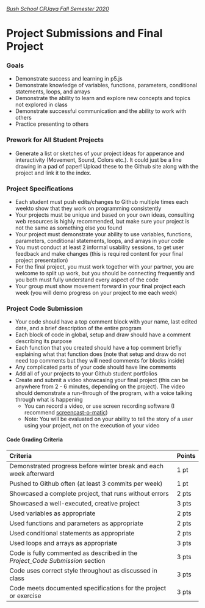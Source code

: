 [_Bush School CPJava Fall Semester 2020_](https://chandrunarayan.github.io/cpjava/)
# Project Submissions and Final Project

### Goals
* Demonstrate success and learning in p5.js
* Demonstrate knowledge of variables, functions, parameters, conditional statements, loops, and arrays
* Demonstrate the ability to learn and explore new concepts and topics not explored in class
* Demonstrate successful communication and the ability to work with others
* Practice presenting to others

### Prework for All Student Projects
* Generate a list or sketches of your project ideas for apperance and interactivity (Movement, Sound, Colors etc.). It could just be a line drawing in a pad of paper! Upload these to the Github site along with the project and link it to the index.

### Project Specifications

* Each student must push edits/changes to Github multiple times each weekto show that they work on programming consistently
* Your projects must be unique and based on your own ideas, consulting web resources is highly recommended, but make sure your project is not the same as something else you found
* Your project must demonstrate your ability to use variables, functions, parameters, conditional statements, loops, and arrays in your code
* You must conduct at least 2 informal usability sessions, to get user feedback and make changes (this is required content for your final project presentation)
* For the final project, you must work together with your partner, you are welcome to split up work, but you should be connecting frequently and you both must fully understand every aspect of the code
* Your group must show movement forward in your final project each week (you will demo progress on your project to me each week)

### Project Code Submission
* Your code should have a top comment block with your name, last edited date, and a brief description of the entire program
* Each block of code in global, setup and draw should have a comment describing its purpose
* Each function that you created should have a top comment briefly explaining what that function does (note that setup and draw do not need top comments but they will need comments for blocks inside)
* Any complicated parts of your code should have line comments
* Add all of your projects to your Github student portfolios
* Create and submit a video showcasing your final project (this can be anywhere from 2 - 6 minutes, depending on the project). The video should demonstrate a run-through of the program, with a voice talking through what is happening
	* You can record a video, or use screen recording software (I recommend [screencast-o-matic](https://screencast-o-matic.com/))
	* Note: You will be evaluated on your ability to tell the story of a user using your project, not on the execution of your video

#### Code Grading Criteria

| Criteria | Points |
| :--- | :--- |
| Demonstrated progress before winter break and each week afterward | 1 pt |
| Pushed to Github often (at least 3 commits per week) | 1 pt |
| Showcased a complete project, that runs without errors | 2 pts |
| Showcased a well-executed, creative project | 3 pts |
| Used variables as appropriate | 2 pts |
| Used functions and parameters as appropriate | 2 pts |
| Used conditional statements as appropriate | 2 pts |
| Used loops and arrays as appropriate | 3 pts |
| Code is fully commented as described in the _Project_Code Submission_ section | 3 pts |
| Code uses correct style throughout as discussed in class | 3 pts |
| Code meets documented specifications for the project or exercise| 3 pts |
